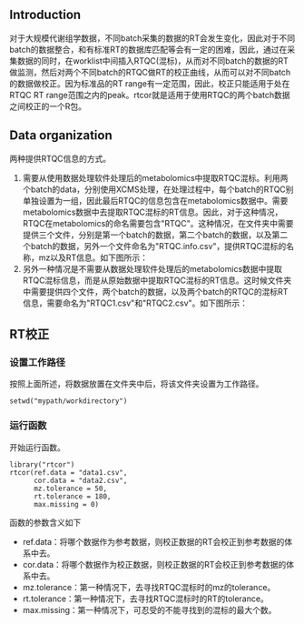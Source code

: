 ## Introduction

对于大规模代谢组学数据，不同batch采集的数据的RT会发生变化，因此对于不同batch的数据整合，和有标准RT的数据库匹配等会有一定的困难，因此，通过在采集数据的同时，在worklist中间插入RTQC(混标)，从而对不同batch的数据的RT做监测，然后对两个不同batch的RTQC做RT的校正曲线，从而可以对不同batch的数据做校正。因为标准品的RT range有一定范围，因此，校正只能适用于处在RTQC RT range范围之内的peak。rtcor就是适用于使用RTQC的两个batch数据之间校正的一个R包。

## Data organization

两种提供RTQC信息的方式。
1. 需要从使用数据处理软件处理后的metabolomics中提取RTQC混标。利用两个batch的data，分别使用XCMS处理，在处理过程中，每个batch的RTQC别单独设置为一组，因此最后RTQC的信息包含在metabolomics数据中。需要metabolomics数据中去提取RTQC混标的RT信息。因此，对于这种情况，RTQC在metabolomics的命名需要包含"RTQC"。这种情况，在文件夹中需要提供三个文件，分别是第一个batch的数据，第二个batch的数据，以及第二个batch的数据，另外一个文件命名为"RTQC.info.csv"，提供RTQC混标的名称，mz以及RT信息。如下图所示：
2. 另外一种情况是不需要从数据处理软件处理后的metabolomics数据中提取RTQC混标信息，而是从原始数据中提取RTQC混标的RT信息。这时候文件夹中需要提供四个文件，两个batch的数据，以及两个batch的RTQC的混标RT信息，需要命名为"RTQC1.csv"和"RTQC2.csv"。如下图所示：

## RT校正

### 设置工作路径
按照上面所述，将数据放置在文件夹中后，将该文件夹设置为工作路径。

```
setwd("mypath/workdirectory")
```

### 运行函数

开始运行函数。

```
library("rtcor")
rtcor(ref.data = "data1.csv",
      cor.data = "data2.csv",
      mz.tolerance = 50,
      rt.tolerance = 180,
      max.missing = 0)
```

函数的参数含义如下

* ref.data：将哪个数据作为参考数据，则校正数据的RT会校正到参考数据的体系中去。
* cor.data：将哪个数据作为校正数据，则校正数据的RT会校正到参考数据的体系中去。
* mz.tolerance：第一种情况下，去寻找RTQC混标时的mz的tolerance。
* rt.tolerance：第一种情况下，去寻找RTQC混标时的RT的tolerance。
* max.missing：第一种情况下，可忍受的不能寻找到的混标的最大个数。

